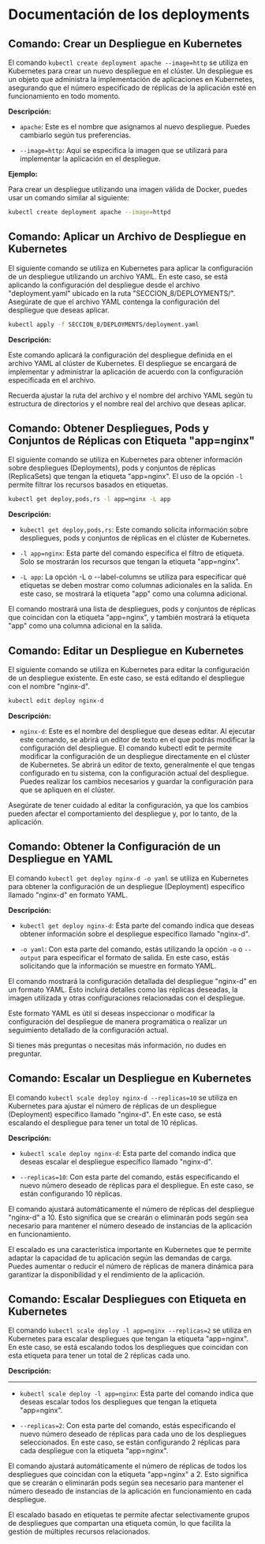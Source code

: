 # Documentación de los deployments

## Comando: Crear un Despliegue en Kubernetes

El comando `kubectl create deployment apache --image=http` se utiliza en Kubernetes para crear un nuevo despliegue en el clúster. Un despliegue es un objeto que administra la implementación de aplicaciones en Kubernetes, asegurando que el número especificado de réplicas de la aplicación esté en funcionamiento en todo momento.

**Descripción:**

- `apache`: Este es el nombre que asignamos al nuevo despliegue. Puedes cambiarlo según tus preferencias.

- `--image=http`: Aquí se especifica la imagen que se utilizará para implementar la aplicación en el despliegue.

**Ejemplo:**

Para crear un despliegue utilizando una imagen válida de Docker, puedes usar un comando similar al siguiente:

```sh
kubectl create deployment apache --image=httpd
``````

## Comando: Aplicar un Archivo de Despliegue en Kubernetes

El siguiente comando se utiliza en Kubernetes para aplicar la configuración de un despliegue utilizando un archivo YAML. En este caso, se está aplicando la configuración del despliegue desde el archivo "deployment.yaml" ubicado en la ruta "SECCION_8/DEPLOYMENTS/". Asegúrate de que el archivo YAML contenga la configuración del despliegue que deseas aplicar.

```sh
kubectl apply -f SECCION_8/DEPLOYMENTS/deployment.yaml
```
**Descripción:**

Este comando aplicará la configuración del despliegue definida en el archivo YAML al clúster de Kubernetes. El despliegue se encargará de implementar y administrar la aplicación de acuerdo con la configuración especificada en el archivo.

Recuerda ajustar la ruta del archivo y el nombre del archivo YAML según tu estructura de directorios y el nombre real del archivo que deseas aplicar.


## Comando: Obtener Despliegues, Pods y Conjuntos de Réplicas con Etiqueta "app=nginx"

El siguiente comando se utiliza en Kubernetes para obtener información sobre despliegues (Deployments), pods y conjuntos de réplicas (ReplicaSets) que tengan la etiqueta "app=nginx". El uso de la opción `-l` permite filtrar los recursos basados en etiquetas.

```sh
kubectl get deploy,pods,rs -l app=nginx -L app
``````

**Descripción:**

- `kubectl get deploy,pods,rs`: Este comando solicita información sobre despliegues, pods y conjuntos de réplicas en el clúster de Kubernetes.

- `-l app=nginx`: Esta parte del comando especifica el filtro de etiqueta. Solo se mostrarán los recursos que tengan la etiqueta "app=nginx".

- `-L app`: La opción -L o --label-columns se utiliza para especificar qué etiquetas se deben mostrar como columnas adicionales en la salida. En este caso, se mostrará la etiqueta "app" como una columna adicional.

El comando mostrará una lista de despliegues, pods y conjuntos de réplicas que coincidan con la etiqueta "app=nginx", y también mostrará la etiqueta "app" como una columna adicional en la salida.

## Comando: Editar un Despliegue en Kubernetes

El siguiente comando se utiliza en Kubernetes para editar la configuración de un despliegue existente. En este caso, se está editando el despliegue con el nombre "nginx-d".

```sh
kubectl edit deploy nginx-d
```

**Descripción:**

- `nginx-d`: Este es el nombre del despliegue que deseas editar. Al ejecutar este comando, se abrirá un editor de texto en el que podrás modificar la configuración del despliegue.
El comando kubectl edit te permite modificar la configuración de un despliegue directamente en el clúster de Kubernetes. Se abrirá un editor de texto, generalmente el que tengas configurado en tu sistema, con la configuración actual del despliegue. Puedes realizar los cambios necesarios y guardar la configuración para que se apliquen en el clúster.

Asegúrate de tener cuidado al editar la configuración, ya que los cambios pueden afectar el comportamiento del despliegue y, por lo tanto, de la aplicación.

## Comando: Obtener la Configuración de un Despliegue en YAML

El comando `kubectl get deploy nginx-d -o yaml` se utiliza en Kubernetes para obtener la configuración de un despliegue (Deployment) específico llamado "nginx-d" en formato YAML.

**Descripción:**

- `kubectl get deploy nginx-d`: Esta parte del comando indica que deseas obtener información sobre el despliegue específico llamado "nginx-d".

- `-o yaml`: Con esta parte del comando, estás utilizando la opción `-o` o `--output` para especificar el formato de salida. En este caso, estás solicitando que la información se muestre en formato YAML.

El comando mostrará la configuración detallada del despliegue "nginx-d" en un formato YAML. Esto incluirá detalles como las réplicas deseadas, la imagen utilizada y otras configuraciones relacionadas con el despliegue.

Este formato YAML es útil si deseas inspeccionar o modificar la configuración del despliegue de manera programática o realizar un seguimiento detallado de la configuración actual.

Si tienes más preguntas o necesitas más información, no dudes en preguntar.

## Comando: Escalar un Despliegue en Kubernetes

El comando `kubectl scale deploy nginx-d --replicas=10` se utiliza en Kubernetes para ajustar el número de réplicas de un despliegue (Deployment) específico llamado "nginx-d". En este caso, se está escalando el despliegue para tener un total de 10 réplicas.

**Descripción:**

- `kubectl scale deploy nginx-d`: Esta parte del comando indica que deseas escalar el despliegue específico llamado "nginx-d".

- `--replicas=10`: Con esta parte del comando, estás especificando el nuevo número deseado de réplicas para el despliegue. En este caso, se están configurando 10 réplicas.

El comando ajustará automáticamente el número de réplicas del despliegue "nginx-d" a 10. Esto significa que se crearán o eliminarán pods según sea necesario para mantener el número deseado de instancias de la aplicación en funcionamiento.

El escalado es una característica importante en Kubernetes que te permite adaptar la capacidad de tu aplicación según las demandas de carga. Puedes aumentar o reducir el número de réplicas de manera dinámica para garantizar la disponibilidad y el rendimiento de la aplicación.

## Comando: Escalar Despliegues con Etiqueta en Kubernetes

El comando `kubectl scale deploy -l app=nginx --replicas=2` se utiliza en Kubernetes para escalar despliegues que tengan la etiqueta "app=nginx". En este caso, se está escalando todos los despliegues que coincidan con esta etiqueta para tener un total de 2 réplicas cada uno.

**Descripción:**
****
- `kubectl scale deploy -l app=nginx`: Esta parte del comando indica que deseas escalar todos los despliegues que tengan la etiqueta "app=nginx".

- `--replicas=2`: Con esta parte del comando, estás especificando el nuevo número deseado de réplicas para cada uno de los despliegues seleccionados. En este caso, se están configurando 2 réplicas para cada despliegue con la etiqueta "app=nginx".

El comando ajustará automáticamente el número de réplicas de todos los despliegues que coincidan con la etiqueta "app=nginx" a 2. Esto significa que se crearán o eliminarán pods según sea necesario para mantener el número deseado de instancias de la aplicación en funcionamiento en cada despliegue.

El escalado basado en etiquetas te permite afectar selectivamente grupos de despliegues que compartan una etiqueta común, lo que facilita la gestión de múltiples recursos relacionados.
